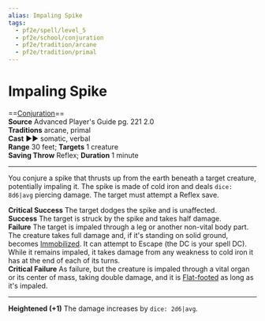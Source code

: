 ```yaml
---
alias: Impaling Spike
tags:
  - pf2e/spell/level_5
  - pf2e/school/conjuration
  - pf2e/tradition/arcane
  - pf2e/tradition/primal
---
```


# Impaling Spike

==[Conjuration](../../../Traits/Conjuration.md)==  
__Source__ Advanced Player's Guide pg. 221 2.0  
**Traditions** arcane, primal  
**Cast** ►► somatic, verbal  
**Range** 30 feet; **Targets** 1 creature  
**Saving Throw** Reflex; **Duration** 1 minute

---

You conjure a spike that thrusts up from the earth beneath a target creature, potentially impaling it. The spike is made of cold iron and deals `dice: 8d6|avg` piercing damage. The target must attempt a Reflex save.

**Critical Success** The target dodges the spike and is unaffected.  
**Success** The target is struck by the spike and takes half damage.  
**Failure** The target is impaled through a leg or another non-vital body part. The creature takes full damage and, if it's standing on solid ground, becomes [Immobilized](../../../Conditions/Immobilized.md). It can attempt to Escape (the DC is your spell DC). While it remains impaled, it takes damage from any weakness to cold iron it has at the end of each of its turns.  
**Critical Failure** As failure, but the creature is impaled through a vital organ or its center of mass, taking double damage, and it is [Flat-footed](../../../Conditions/Flat-footed.md) as long as it's impaled.

<hr>

**Heightened (+1)** The damage increases by `dice: 2d6|avg`.
